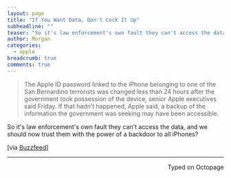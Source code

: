```yaml
---
layout: page
title: "If You Want Data, Don't Cock It Up"
subheadline: ""
teaser: "So it's law enforcement's own fault they can't access the data, and we should now trust them with the power of a backdoor to all iPhones?"
author: Morgan
categories:
  - apple
breadcrumb: true
comments: true
---
```


> The Apple ID password linked to the iPhone belonging to one of the San Bernardino terrorists was changed less than 24 hours after the government took possession of the device, senior Apple executives said Friday. If that hadn’t happened, Apple said, a backup of the information the government was seeking may have been accessible.

So it's law enforcement's own fault they can't access the data, and we should now trust them with the power of a backdoor to all iPhones?

[via [Buzzfeed](http://www.buzzfeed.com/johnpaczkowski/apple-terrorists-appleid-passcode-changed-in-government-cust#.vfjXJnvR4d)]

---
<p align="right">Typed on Octopage</p>
